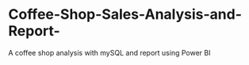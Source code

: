 # Coffee-Shop-Sales-Analysis-and-Report-
A coffee shop analysis with mySQL and report using Power BI
